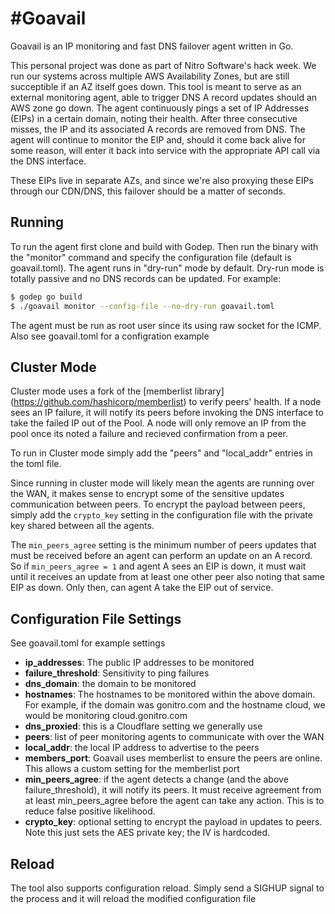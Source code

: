 #Goavail
===============
Goavail is an IP monitoring and fast DNS failover agent written in Go.  

This personal project was done as part of Nitro Software's hack week.  We run our systems across multiple AWS Availability Zones, but are still succeptible if an AZ itself goes down.  This tool is meant to serve as an external monitoring agent, able to trigger DNS A record updates should an AWS zone go down.  The agent continuously pings a set of IP Addresses (EIPs) in a certain domain, noting their health.  After three consecutive misses, the IP and its associated A records are removed from DNS.  The agent will continue to monitor the EIP and, should it come back alive for some reason, will enter it back into service with the appropriate API call via the DNS interface.  

These EIPs live in separate AZs, and since we're also proxying these EIPs through our CDN/DNS, this failover should be a matter of seconds.

Running
--------------
To run the agent first clone and build with Godep.  Then run the binary with the "monitor" command and specify the configuration file (default is goavail.toml).  The agent runs in "dry-run" mode by default.  Dry-run mode is totally passive and no DNS records can be updated.  For example: 

```bash
$ godep go build
$ ./goavail monitor --config-file --no-dry-run goavail.toml
```
The agent must be run as root user since its using raw socket for the ICMP.  Also see goavail.toml for a configration example

Cluster Mode
--------------
Cluster mode uses a fork of the [memberlist library] (https://github.com/hashicorp/memberlist) to verify peers' health.  If a node sees an IP failure, it will notify its peers before invoking the DNS interface to take the failed IP out of the Pool.  A node will only remove an IP from the pool once its noted a failure and recieved confirmation from a peer.  

To run in Cluster mode simply add the "peers" and "local_addr" entries in the toml file.  

Since running in cluster mode will likely mean the agents are running over the WAN, it makes sense to encrypt some of the sensitive updates communication between peers.  To encrypt the payload between peers, simply add the `crypto_key` setting in the configuration file with the private key shared between all the agents.

The `min_peers_agree` setting is the minimum number of peers updates that must be received before an agent can perform an update on an A record.  So if `min_peers_agree = 1` and agent A sees an EIP is down, it must wait until it receives an update from at least one other peer also noting that same EIP as down.  Only then, can agent A take the EIP out of service.

Configuration File Settings
-----------------------------------
See goavail.toml for example settings
* __ip_addresses__: The public IP addresses to be monitored
* __failure_threshold__: Sensitivity to ping failures
* __dns_domain__: the domain to be monitored
* __hostnames__: The hostnames to be monitored within the above domain.  For example, if the domain was gonitro.com and the hostname cloud, we would be monitoring cloud.gonitro.com
* __dns_proxied__: this is a Cloudflare setting we generally use
* __peers__: list of peer monitoring agents to communicate with over the WAN
* __local_addr__: the local IP address to advertise to the peers
* __members_port__: Goavail uses memberlist to ensure the peers are online.  This allows a custom setting for the memberlist port
* __min_peers_agree__: if the agent detects a change (and the above failure_threshold), it will notify its peers.  It must receive agreement from at least min_peers_agree before the agent can take any action.  This is to reduce false positive likelihood.
* __crypto_key__: optional setting to encrypt the payload in updates to peers.  Note this just sets the AES private key; the IV is hardcoded.

Reload 
--------------
The tool also supports configuration reload.  Simply send a SIGHUP signal to the process and it will reload the modified configuration file
